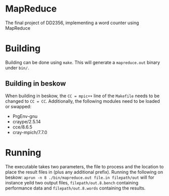 # MapReduce
The final project of DD2356, implementing a word counter using MapReduce

# Building 
Building can be done using `make`. This will generate a `mapreduce.out` binary under `bin/`. 
## Building in beskow
When building in beskow, the `CC = mpic++` line of the `Makefile` needs to be changed to `CC = CC`. Additionally, the following modules need to be loaded or swapped: 

* PrgEnv-gnu
* craype/2.5.14
* cce/8.6.5
* cray-mpich/7.7.0


# Running

The executable takes two parameters, the file to process and the location to place the result files in (plus any additional prefix). Running the following on beskow:
`aprun -n 8 ./bin/mapreduce.out file.in filepath/out`
will for instance yeild two output files, `filepath/out.8.bench` containing performance data and `filepath/out.8.words` containing the results. 
